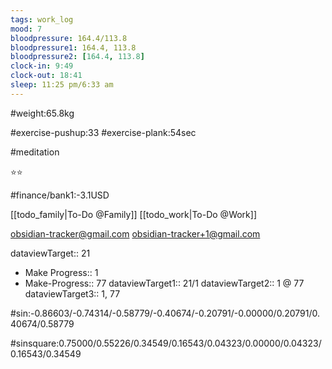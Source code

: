 ```yaml
---
tags: work_log
mood: 7
bloodpressure: 164.4/113.8
bloodpressure1: 164.4, 113.8
bloodpressure2: [164.4, 113.8]
clock-in: 9:49
clock-out: 18:41
sleep: 11:25 pm/6:33 am
---
```


#weight:65.8kg

#exercise-pushup:33
#exercise-plank:54sec

#meditation

⭐⭐

#finance/bank1:-3.1USD

[[todo_family|To-Do @Family]]
[[todo_work|To-Do @Work]]

obsidian-tracker@gmail.com
obsidian-tracker+1@gmail.com


dataviewTarget:: 21
- Make Progress:: 1
- Make-Progress:: 77
dataviewTarget1:: 21/1
dataviewTarget2:: 1 @ 77
dataviewTarget3:: 1, 77

#sin:-0.86603/-0.74314/-0.58779/-0.40674/-0.20791/-0.00000/0.20791/0.40674/0.58779

#sinsquare:0.75000/0.55226/0.34549/0.16543/0.04323/0.00000/0.04323/0.16543/0.34549

